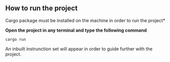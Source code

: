 ## How to run the project

Cargo package must be installed on the machine in order to run the project*

**Open the project in any terminal and type the following command**
```
cargo run
```

An inbuilt instrunction set will appear in order to guide further with the project.
